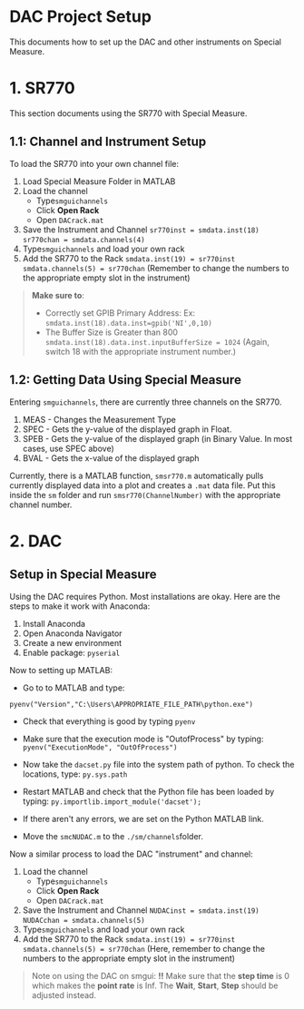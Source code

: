 ﻿# DAC Project Setup

This documents how to set up the DAC and other instruments on Special Measure.

#  1. SR770

This section documents using the SR770 with Special Measure.

## 1.1: Channel and Instrument Setup
To load the SR770 into your own channel file: 
1. Load Special Measure Folder in MATLAB
2.  Load the channel 
	-	Type`smguichannels` 
	-	Click **Open Rack**
	-	Open `DACrack.mat`
3. Save the Instrument and Channel
		`sr770inst = smdata.inst(18)`
		 `sr770chan = smdata.channels(4)`
4. Type`smguichannels` and load your own rack
5. Add the SR770 to the Rack
`smdata.inst(19) = sr770inst`
`smdata.channels(5) = sr770chan`
	(Remember to change the numbers to the appropriate empty slot in the instrument)

> **Make sure to**:
> - Correctly set GPIB Primary Address:
> Ex:  `smdata.inst(18).data.inst=gpib('NI',0,10)`
> - The Buffer Size is Greater than 800
> `smdata.inst(18).data.inst.inputBufferSize = 1024`
>(Again, switch 18 with the appropriate instrument number.)

## 1.2: Getting Data Using Special Measure

Entering `smguichannels`, there are currently three channels on the SR770. 
1. MEAS - Changes the Measurement Type
2. SPEC - Gets the y-value of the displayed graph in Float. 
3. SPEB - Gets the y-value of the displayed graph (in Binary Value. In most cases, use SPEC above)
4. BVAL - Gets the x-value of the displayed graph

Currently, there is a MATLAB function, `smsr770.m` automatically pulls currently displayed data into a plot and creates a `.mat` data file. Put this inside the `sm` folder and run
`smsr770(ChannelNumber)` with the appropriate channel number. 

# 2. DAC

## Setup in Special Measure

Using the DAC requires Python. Most installations are okay. Here are the steps to make it work with Anaconda:

1. Install Anaconda
2. Open Anaconda Navigator
3. Create a new environment
4. Enable package: `pyserial`

Now to setting up MATLAB:
- Go to to MATLAB and type:

`pyenv("Version","C:\Users\APPROPRIATE_FILE_PATH\python.exe")`

- Check that everything is good by typing `pyenv`

- Make sure that the execution mode is "OutofProcess" by typing:
`pyenv("ExecutionMode", "OutOfProcess")`

- Now take the `dacset.py` file into the system path of python. To check the locations, type:
`py.sys.path`

- Restart MATLAB and check that the Python file has been loaded by typing:
`py.importlib.import_module('dacset');`

- If there aren't any errors, we are set on the Python MATLAB link. 
- Move the `smcNUDAC.m` to the `./sm/channels`folder. 

Now a similar process to load the DAC "instrument" and channel:
1.  Load the channel 
	-	Type`smguichannels` 
	-	Click **Open Rack**
	-	Open `DACrack.mat`
2. Save the Instrument and Channel
		`NUDACinst = smdata.inst(19)`
		 `NUDACchan = smdata.channels(5)`
4. Type`smguichannels` and load your own rack
5. Add the SR770 to the Rack
`smdata.inst(19) = sr770inst`
`smdata.channels(5) = sr770chan`
	(Here, remember to change the numbers to the appropriate empty slot in the instrument)


> Note on using the DAC on smgui: 
> **!!** Make sure that the **step time** is 0 which makes the **point rate** is Inf. The **Wait**, **Start**, **Step** should be adjusted instead. 




